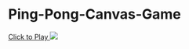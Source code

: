# Ping-Pong-Canvas-Game
<a href="https://ping-pong-canvas-game-made-by-me-lol.netlify.app"> Click to Play </a>
<img src="https://cdn.discordapp.com/attachments/969325748517232711/1068758724744855583/image.png">
